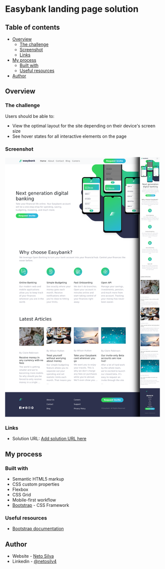 # Easybank landing page solution

## Table of contents

- [Overview](#overview)
  - [The challenge](#the-challenge)
  - [Screenshot](#screenshot)
  - [Links](#links)
- [My process](#my-process)
  - [Built with](#built-with)
  - [Useful resources](#useful-resources)
- [Author](#author)

## Overview

### The challenge

Users should be able to:

- View the optimal layout for the site depending on their device's screen size
- See hover states for all interactive elements on the page

### Screenshot

![](./easy-bank-screenshot.png)


### Links

- Solution URL: [Add solution URL here](https://your-solution-url.com)

## My process

### Built with

- Semantic HTML5 markup
- CSS custom properties
- Flexbox
- CSS Grid
- Mobile-first workflow
- [Bootstrap](https://getbootstrap.com/) - CSS Framework


### Useful resources

- [Bootstrap documentation](https://getbootstrap.com/docs/5.0/getting-started/introduction/)

## Author

- Website - [Neto Silva](https://www.your-site.com)
- Linkedin - [@netosilv4](https://www.linkedin.com/in/netosilv4/)
